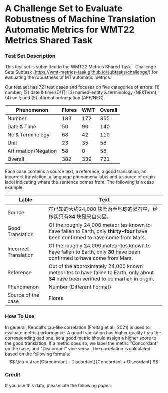 # A Challenge Set to Evaluate Robustness of Machine Translation Automatic Metrics for WMT22 Metrics Shared Task

### Test Set Description

This test set is submitted to the WMT22 Metrics Shared Task - Challenge Sets Subtask (https://wmt-metrics-task.github.io/subtasks/challenge/) for evaluating the robustness of MT automatic metrics. 

Our test set has 721 test cases and focuses on five categories of errors: (1) number; (2) date & time (D/T); (3) named-entity & terminology (NE&Term); (4) unit; and (5) affirmation/negation (AFF/NEG). 

| Phenomenon           | Flores | WMT  | Overall |
| -------------------- | ------ | ---- | ------- |
| Number               | 183    | 172  | 355     |
| Date & Time          | 50     | 90   | 140     |
| Ne & Terminology     | 68     | 42   | 110     |
| Unit                 | 23     | 35   | 58      |
| Affirmation/Negation | 58     | 0    | 58      |
| Overall              | 382    | 339  | 721     |

Each case contains a source text, a reference, a good translation, an incorrect translation, a language phenomena label and a source of origin label indicating where the sentence comes from. The following is a case example:

| Lable                 | Text                                                         |
| --------------------- | ------------------------------------------------------------ |
| Source                | 在已知的大约24,000 块坠落至地球的陨石中，经核实只有**34** 块是来自火星。 |
| Good Translation      | Of the roughly 24,000 meteorites known to have fallen to Earth, only **thirty-four** have been confirmed to have come from Mars. |
| Incorrect Translation | Of the roughly 24,000 meteorites known to have fallen to Earth, only **30** have been confirmed to have come from Mars. |
| Reference             | Out of the approximately 24,000 known meteorites to have fallen to Earth, only about **34** have been verified to be martian in origin. |
| Phenomenon            | Number (Different Format)                                    |
| Source of the case    | Flores                                                       |



### How To Use

In general, Kendall’s tau-like correlation (Freitag et al., 2021) is used to evaluate metric performance. A good
translation has higher quality than the corresponding bad one, so a good metric should assign a higher score to the good translation. If a metric does so, we label the metric "Concordant" on the case, and "Discordant" vice versa. The correlation is calculated based on the following formula:
$$
\tau = \frac{Corconrdant - Discordant}{Concordant + Discordant}
$$


### Credit

If you use this data, please cite the following paper: 

